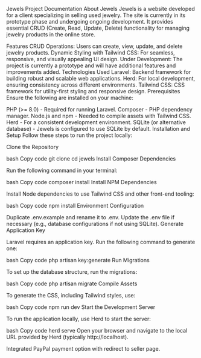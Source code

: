 Jewels Project Documentation
About Jewels
Jewels is a website developed for a client specializing in selling used jewelry. The site is currently in its prototype phase and undergoing ongoing development. It provides essential CRUD (Create, Read, Update, Delete) functionality for managing jewelry products in the online store.

Features
CRUD Operations: Users can create, view, update, and delete jewelry products.
Dynamic Styling with Tailwind CSS: For seamless, responsive, and visually appealing UI design.
Under Development: The project is currently a prototype and will have additional features and improvements added.
Technologies Used
Laravel: Backend framework for building robust and scalable web applications.
Herd: For local development, ensuring consistency across different environments.
Tailwind CSS: CSS framework for utility-first styling and responsive design.
Prerequisites
Ensure the following are installed on your machine:

PHP (>= 8.0) - Required for running Laravel.
Composer - PHP dependency manager.
Node.js and npm - Needed to compile assets with Tailwind CSS.
Herd - For a consistent development environment.
SQLite (or alternative database) - Jewels is configured to use SQLite by default.
Installation and Setup
Follow these steps to run the project locally:

Clone the Repository

bash
Copy code
git clone <repository-url>
cd jewels
Install Composer Dependencies

Run the following command in your terminal:

bash
Copy code
composer install
Install NPM Dependencies

Install Node dependencies to use Tailwind CSS and other front-end tooling:

bash
Copy code
npm install
Environment Configuration

Duplicate .env.example and rename it to .env.
Update the .env file if necessary (e.g., database configurations if not using SQLite).
Generate Application Key

Laravel requires an application key. Run the following command to generate one:

bash
Copy code
php artisan key:generate
Run Migrations

To set up the database structure, run the migrations:

bash
Copy code
php artisan migrate
Compile Assets

To generate the CSS, including Tailwind styles, use:

bash
Copy code
npm run dev
Start the Development Server

To run the application locally, use Herd to start the server:

bash
Copy code
herd serve
Open your browser and navigate to the local URL provided by Herd (typically http://localhost).

Integrated PayPal payment option with redirect to seller page.
